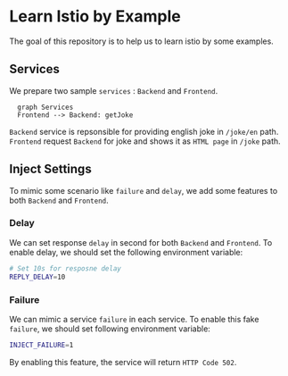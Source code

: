 # Learn Istio by Example

The goal of this repository is to help us to learn istio by some examples.

## Services

We prepare two sample `services` : `Backend` and `Frontend`.

```mermaid
  graph Services
  Frontend --> Backend: getJoke
```

`Backend` service is repsonsible for providing english joke in `/joke/en` path. `Frontend` request `Backend` for joke and shows it as `HTML page` in `/joke` path.

## Inject Settings
To mimic some scenario like `failure` and `delay`, we add some features to both `Backend` and `Frontend`.

### Delay
We can set response `delay` in second for both `Backend` and `Frontend`. To enable delay, we should set the following environment variable:

```bash
# Set 10s for resposne delay
REPLY_DELAY=10
```

### Failure
We can mimic a service `failure` in each service. To enable this fake `failure`, we should set following environment variable:

```bash
INJECT_FAILURE=1
```
By enabling this feature, the service will return `HTTP Code 502`.
